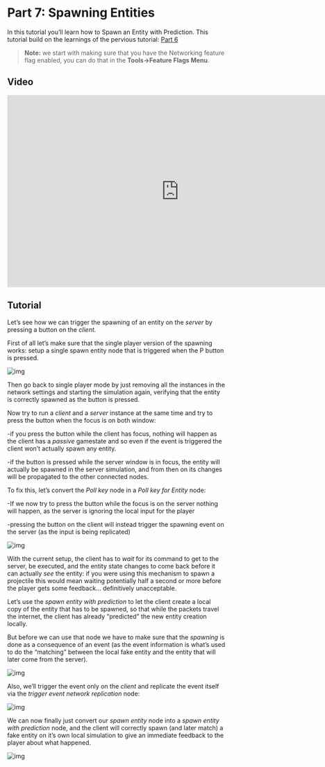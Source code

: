 # Part 7: Spawning Entities

In this tutorial you’ll learn how to Spawn an Entity with Prediction.  This tutorial build on the learnings of the pervious tutorial: [Part 6]({{tutorials}}//network/animation_sample/smooth_animation.md)

>  **Note:**  we start with making sure that you have the Networking feature flag enabled, you can do that in the **Tools→Feature Flags Menu**. 

## Video
<iframe frameborder="0" scrolling="no" marginheight="0" marginwidth="0"width="788.54" height="443" type="text/html" src="https://www.youtube.com/embed/hBIOyB7yjVY?autoplay=0&fs=0&iv_load_policy=3&showinfo=0&rel=0&cc_load_policy=0&start=0&end=0&origin=http://ourmachinery.com"></iframe>

## Tutorial

Let’s see how we can trigger the spawning of an entity on the *server* by pressing a button on the *client.*

First of all let’s make sure that the single player version of the spawning works: setup a single spawn entity node that is triggered when the P button is pressed.

![img](https://paper-attachments.dropbox.com/s_5F8ED61A9C68BDE8B9368D5E3DABD345E39CC324FB030EDE9E31314C3B7EE30F_1635344803694_image.png)

Then go back to single player mode by just removing all the instances in the network settings and starting the simulation again, verifying that the entity is correctly spawned as the button is pressed.

Now try to run a *client* and a *server* instance at the same time and try to press the button when the focus is on both window:

-if you press the button while the client has focus, nothing will happen as the client has a *passive* gamestate and so even if the event is triggered the client won’t actually spawn any entity.

-if the button is pressed while the server window is in focus, the entity will actually be spawned in the server simulation, and from then on its changes will be propagated to the other connected nodes.

To fix this, let’s convert the *Poll key* node in a *Poll key for Entity* node:

-If we now try to press the button while the focus is on the server nothing will happen, as the server is ignoring the local input for the player

-pressing the button on the client will instead trigger the spawning event on the server (as the input is being replicated)

![img](https://paper-attachments.dropbox.com/s_5F8ED61A9C68BDE8B9368D5E3DABD345E39CC324FB030EDE9E31314C3B7EE30F_1635344875508_image.png)

With the current setup, the client has to *wait* for its command to get to the server, be executed, and the entity state changes to come back before it can actually *see* the entity: if you were using this mechanism to spawn a projectile this would mean waiting potentially half a second or more before the player gets some feedback… definitively unacceptable.

Let’s use the *spawn entity with prediction* to let the client create a local copy of the entity that has to be spawned, so that while the packets travel the internet, the client has already “predicted” the new entity creation locally.

But before we can use that node we have to make sure that the *spawning* is done as a consequence of an event (as the event information is what’s used to do the “matching” between the local fake entity and the entity that will later come from the server).

![img](https://paper-attachments.dropbox.com/s_5F8ED61A9C68BDE8B9368D5E3DABD345E39CC324FB030EDE9E31314C3B7EE30F_1635344945502_image.png)

Also, we’ll trigger the event only on the *client* and replicate the event itself via the *trigger event network replication* node:

![img](https://paper-attachments.dropbox.com/s_5F8ED61A9C68BDE8B9368D5E3DABD345E39CC324FB030EDE9E31314C3B7EE30F_1635345021091_image.png)

We can now finally just convert our *spawn entity* node into a *spawn entity with prediction* node, and the client will correctly spawn (and later match) a fake entity on it’s own local simulation to give an immediate feedback to the player about what happened.

![img](https://paper-attachments.dropbox.com/s_5F8ED61A9C68BDE8B9368D5E3DABD345E39CC324FB030EDE9E31314C3B7EE30F_1635345050874_image.png)